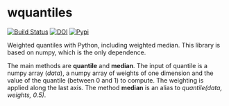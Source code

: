 wquantiles
==========

[![Build Status](https://travis-ci.org/nudomarinero/wquantiles.svg?branch=master)](https://travis-ci.org/nudomarinero/wquantiles)
[![DOI](https://zenodo.org/badge/doi/10.5281/zenodo.14952.svg)](http://dx.doi.org/10.5281/zenodo.14952)
[![Pypi](https://pypip.in/v/wquantiles/badge.png)](https://pypi.python.org/pypi/wquantiles)

Weighted quantiles with Python, including weighted median. 
This library is based on numpy, which is the only dependence.

The main methods are **quantile** and **median**. The input of 
quantile is a numpy array (_data_), a numpy array of weights of one 
dimension and the value of the quantile (between 0 and 1) to 
compute. The weighting is applied along the last axis. The method 
**median** is an alias to _quantile(data, weights, 0.5)_. 


